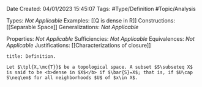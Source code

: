 <div class="topSpace"></div>

Date Created: 04/01/2023 15:45:07
Tags: #Type/Definition #Topic/Analysis

Types: <i>Not Applicable</i>
Examples: [[Q is dense in R]]
Constructions: [[Separable Space]]
Generalizations: <i>Not Applicable</i>

Properties: <i>Not Applicable</i>
Sufficiencies: <i>Not Applicable</i>
Equivalences: <i>Not Applicable</i>
Justifications: [[Characterizations of closure]]

``` ad-Definition
title: Definition.

Let $\tpl{X,\mc{T}}$ be a topological space. A subset $S\subseteq X$ is said to be <b>dense in $X$</b> if $\bar{S}=X$; that is, if $U\cap S\neq\em$ for all neighborhoods $U$ of $x\in X$.

```
